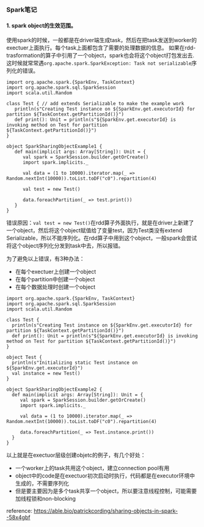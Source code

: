 ### Spark笔记

#### 1. spark object的生效范围。
使用spark的时候，一般都是在driver端生成task，然后在把task发送到worker的exectuer上面执行。每个task上面都包含了需要的处理数据的信息。
如果在rdd-trasformation的算子中引用了一个object，spark也会将这个object打包发出去.
这时候就常常遇`org.apache.spark.SparkException: Task not serializable`序列化的错误。

```
import org.apache.spark.{SparkEnv, TaskContext}
import org.apache.spark.sql.SparkSession
import scala.util.Random

class Test { // add extends Serializable to make the example work
   println(s"Creating Test instance on ${SparkEnv.get.executorId} for partition ${TaskContext.getPartitionId()}")
   def print(): Unit = println(s"${SparkEnv.get.executorId} is invoking method on Test for partition ${TaskContext.getPartitionId()}")
}

object SparkSharingObjectExample1 {
   def main(implicit args: Array[String]): Unit = {
      val spark = SparkSession.builder.getOrCreate()
      import spark.implicits._

      val data = (1 to 10000).iterator.map(_ => Random.nextInt(10000)).toList.toDF("c0").repartition(4)

      val test = new Test()

      data.foreachPartition(_ => test.print())
   }
}
```
错误原因：`val test = new Test()`在rdd算子外面执行，就是在driver上新建了一个object，然后将这个object赋值给了变量test，因为Test类没有extend
Serializable，所以不能序列化。在rdd算子中用到这个object，一般spark会尝试将这个object序列化分发到task中去，所以报错。

为了避免以上错误，有3种办法：
  - 在每个exectuer上创建一个object
  - 在每个partition中创建一个object
  - 在每个数据处理时创建一个object
  
 ```
import org.apache.spark.{SparkEnv, TaskContext}
import org.apache.spark.sql.SparkSession
import scala.util.Random

class Test {
   println(s"Creating Test instance on ${SparkEnv.get.executorId} for partition ${TaskContext.getPartitionId()}")
   def print(): Unit = println(s"${SparkEnv.get.executorId} is invoking method on Test for partition ${TaskContext.getPartitionId()}")
}

object Test {
   println(s"Initializing static Test instance on ${SparkEnv.get.executorId}")
   val instance = new Test()
}

object SparkSharingObjectExample2 {
   def main(implicit args: Array[String]): Unit = {
      val spark = SparkSession.builder.getOrCreate()
      import spark.implicits._

      val data = (1 to 10000).iterator.map(_ => Random.nextInt(10000)).toList.toDF("c0").repartition(4)

      data.foreachPartition(_ => Test.instance.print())
   }
}
 ```
以上就是在exectuor层级创建objetc的例子，有几个好处：
  - 一个worker上的task共用这个object，建立connection pool有用
  - object中的code是在exectuor初次启动时执行，代码都是在executor环境中生成的，不需要序列化
  - 但是要主要因为是多个task共享一个object，所以要注意线程控制，可能需要加线程锁和non-blocking

reference: https://able.bio/patrickcording/sharing-objects-in-spark--58x4gbf
